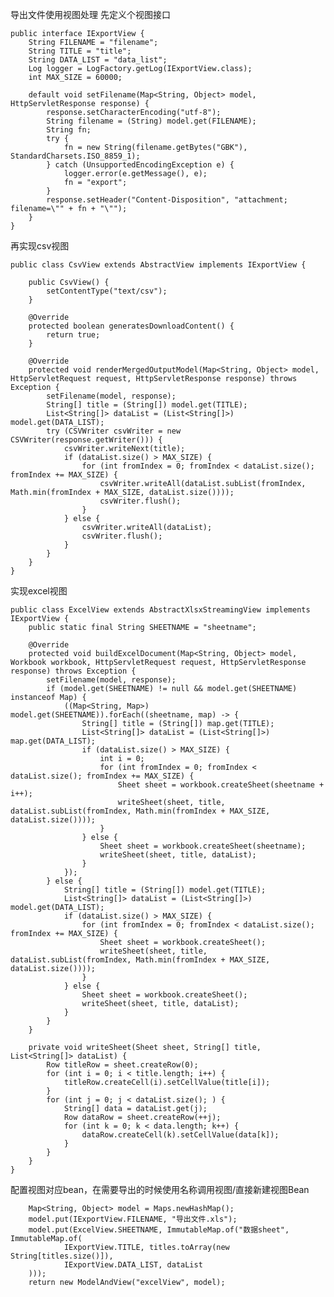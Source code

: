 导出文件使用视图处理
先定义个视图接口

    public interface IExportView {
        String FILENAME = "filename";
        String TITLE = "title";
        String DATA_LIST = "data_list";
        Log logger = LogFactory.getLog(IExportView.class);
        int MAX_SIZE = 60000;
    
        default void setFilename(Map<String, Object> model, HttpServletResponse response) {
            response.setCharacterEncoding("utf-8");
            String filename = (String) model.get(FILENAME);
            String fn;
            try {
                fn = new String(filename.getBytes("GBK"), StandardCharsets.ISO_8859_1);
            } catch (UnsupportedEncodingException e) {
                logger.error(e.getMessage(), e);
                fn = "export";
            }
            response.setHeader("Content-Disposition", "attachment; filename=\"" + fn + "\"");
        }
    }
再实现csv视图

    public class CsvView extends AbstractView implements IExportView {
    
        public CsvView() {
            setContentType("text/csv");
        }
    
        @Override
        protected boolean generatesDownloadContent() {
            return true;
        }
    
        @Override
        protected void renderMergedOutputModel(Map<String, Object> model, HttpServletRequest request, HttpServletResponse response) throws Exception {
            setFilename(model, response);
            String[] title = (String[]) model.get(TITLE);
            List<String[]> dataList = (List<String[]>) model.get(DATA_LIST);
            try (CSVWriter csvWriter = new CSVWriter(response.getWriter())) {
                csvWriter.writeNext(title);
                if (dataList.size() > MAX_SIZE) {
                    for (int fromIndex = 0; fromIndex < dataList.size(); fromIndex += MAX_SIZE) {
                        csvWriter.writeAll(dataList.subList(fromIndex, Math.min(fromIndex + MAX_SIZE, dataList.size())));
                        csvWriter.flush();
                    }
                } else {
                    csvWriter.writeAll(dataList);
                    csvWriter.flush();
                }
            }
        }
    }
实现excel视图

    public class ExcelView extends AbstractXlsxStreamingView implements IExportView {
        public static final String SHEETNAME = "sheetname";
    
        @Override
        protected void buildExcelDocument(Map<String, Object> model, Workbook workbook, HttpServletRequest request, HttpServletResponse response) throws Exception {
            setFilename(model, response);
            if (model.get(SHEETNAME) != null && model.get(SHEETNAME) instanceof Map) {
                ((Map<String, Map>) model.get(SHEETNAME)).forEach((sheetname, map) -> {
                    String[] title = (String[]) map.get(TITLE);
                    List<String[]> dataList = (List<String[]>) map.get(DATA_LIST);
                    if (dataList.size() > MAX_SIZE) {
                        int i = 0;
                        for (int fromIndex = 0; fromIndex < dataList.size(); fromIndex += MAX_SIZE) {
                            Sheet sheet = workbook.createSheet(sheetname + i++);
                            writeSheet(sheet, title, dataList.subList(fromIndex, Math.min(fromIndex + MAX_SIZE, dataList.size())));
                        }
                    } else {
                        Sheet sheet = workbook.createSheet(sheetname);
                        writeSheet(sheet, title, dataList);
                    }
                });
            } else {
                String[] title = (String[]) model.get(TITLE);
                List<String[]> dataList = (List<String[]>) model.get(DATA_LIST);
                if (dataList.size() > MAX_SIZE) {
                    for (int fromIndex = 0; fromIndex < dataList.size(); fromIndex += MAX_SIZE) {
                        Sheet sheet = workbook.createSheet();
                        writeSheet(sheet, title, dataList.subList(fromIndex, Math.min(fromIndex + MAX_SIZE, dataList.size())));
                    }
                } else {
                    Sheet sheet = workbook.createSheet();
                    writeSheet(sheet, title, dataList);
                }
            }
        }
    
        private void writeSheet(Sheet sheet, String[] title, List<String[]> dataList) {
            Row titleRow = sheet.createRow(0);
            for (int i = 0; i < title.length; i++) {
                titleRow.createCell(i).setCellValue(title[i]);
            }
            for (int j = 0; j < dataList.size(); ) {
                String[] data = dataList.get(j);
                Row dataRow = sheet.createRow(++j);
                for (int k = 0; k < data.length; k++) {
                    dataRow.createCell(k).setCellValue(data[k]);
                }
            }
        }
    }
配置视图对应bean，在需要导出的时候使用名称调用视图/直接新建视图Bean

        Map<String, Object> model = Maps.newHashMap();
        model.put(IExportView.FILENAME, "导出文件.xls");
        model.put(ExcelView.SHEETNAME, ImmutableMap.of("数据sheet", ImmutableMap.of(
                IExportView.TITLE, titles.toArray(new String[titles.size()]),
                IExportView.DATA_LIST, dataList
        )));
        return new ModelAndView("excelView", model);